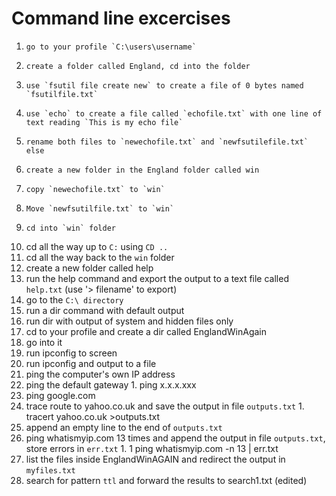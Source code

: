 Command line excercises
===

1.     go to your profile `C:\users\username`
2.     create a folder called England, cd into the folder
3.     use `fsutil file create new` to create a file of 0 bytes named `fsutilfile.txt`
4.     use `echo` to create a file called `echofile.txt` with one line of text reading `This is my echo file`
5.     rename both files to `newechofile.txt` and `newfsutilefile.txt` else
6.     create a new folder in the England folder called win
7.     copy `newechofile.txt` to `win`
8.     Move `newfsutilfile.txt` to `win`
9.     cd into `win` folder
10.    cd all the way up to `C:` using `CD ..`
11.    cd all the way back to the `win` folder
12.    create a new folder called help
13.    run the help command and export the output to a text file called `help.txt`  (use '> filename' to export)
14.    go to the `C:\ directory`
15.    run a dir command with default output
16.    run dir with output of system and hidden files only
17.    cd to your profile and create a dir called EnglandWinAgain
18.    go into it
19.    run ipconfig to screen
20.    run ipconfig and output to a file
21.    ping the computer's own IP address
22.    ping the default gateway
    1.  ping x.x.x.xxx
23.    ping google.com
24.    trace route to yahoo.co.uk and save the output in file `outputs.txt`
    1. tracert yahoo.co.uk >outputs.txt
25.    append an empty line to the end of `outputs.txt`
26.    ping whatismyip.com 13 times and append the output in file `outputs.txt`, store errors in `err.txt`
    1. 1 ping whatismyip.com -n 13 | err.txt
27.    list the files inside EnglandWinAGAIN and redirect the output in `myfiles.txt`
28.    search for pattern `ttl` and forward the results to search1.txt (edited)